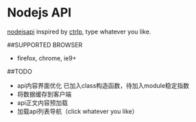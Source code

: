 # Nodejs API
[nodejsapi](http://nodejsapi.cloudfoundry.com/) inspired by [ctrlp](https://github.com/kien/ctrlp.vim/), type whatever you like.

##SUPPORTED BROWSER
* firefox, chrome, ie9+

##TODO
* api内容界面优化 已加入class构造函数，待加入module稳定指数
* 将数据缓存到客户端
* api正文内容预加载
* 加载api列表导航（click whatever you like）
